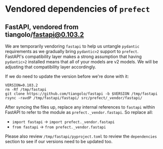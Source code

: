 # Vendored dependencies of `prefect`

## FastAPI, vendored from tiangolo/fastapi@0.103.2

We are temporarily vendoring `fastapi` to help us untangle `pydantic` requirements as we
gradually bring `pydantic>2` support to `prefect`.  FastAPI's compatibility layer
makes a strong assumption that having `pydantic>2` installed means that all of your
models are v2 models.  We will be adjusting that compatibility layer accordingly.

If we do need to update the version before we're done with it:

```
VERSION=0.103.2
rm -Rf /tmp/fastapi
git clone https://github.com/tiangolo/fastapi -b $VERSION /tmp/fastapi
rsync -ravdP /tmp/fastapi/fastapi/ src/prefect/_vendor/fastapi/
```

After syncing the files up, replace any internal references to `fastapi` within FastAPI
to refer to the module as `prefect._vendor.fastapi`.  So replace all:

* `import fastapi` -> `import prefect._vendor.fastapi`
* `from fastapi` -> `from prefect._vendor.fastapi`

Please also review `/tmp/fastapi/pyproject.toml` to review the `dependencies` section to
see if our versions need to be updated too.
